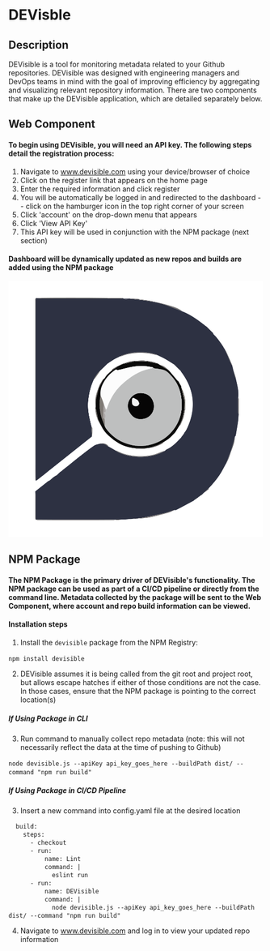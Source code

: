 # DEVisble

## Description

DEVisible is a tool for monitoring metadata related to your Github repositories. DEVisible was designed with engineering managers and DevOps teams in mind with the goal of improving efficiency by aggregating and visualizing relevant repository information. There are two components that make up the DEVisible application, which are detailed separately below.

## Web Component

#### To begin using DEVisible, you will need an API key. The following steps detail the registration process:

1. Navigate to www.devisible.com using your device/browser of choice
2. Click on the register link that appears on the home page
3. Enter the required information and click register
4. You will be automatically be logged in and redirected to the dashboard -- click on the hamburger icon in the top right corner of your screen
5. Click 'account' on the drop-down menu that appears
6. Click 'View API Key'
7. This API key will be used in conjunction with the NPM package (next section)

#### Dashboard will be dynamically updated as new repos and builds are added using the NPM package

![Placeholder Image](web/frontend/src/assets/BlueD.svg)

## NPM Package

#### The NPM Package is the primary driver of DEVisible's functionality. The NPM package can be used as part of a CI/CD pipeline or directly from the command line. Metadata collected by the package will be sent to the Web Component, where account and repo build information can be viewed.

#### Installation steps

1. Install the `devisible` package from the NPM Registry:  

`npm install devisible`

2. DEVisible assumes it is being called from the git root and project root, but allows escape hatches if either of those conditions are not the case. In those cases, ensure that the NPM package is pointing to the correct location(s)  

##### If Using Package in CLI

3. Run command to manually collect repo metadata (note: this will not necessarily reflect the data at the time of pushing to Github)

`node devisible.js --apiKey api_key_goes_here --buildPath dist/ --command "npm run build"`

##### If Using Package in CI/CD Pipeline

3. Insert a new command into config.yaml file at the desired location

```jobs:  
  build:  
    steps:  
      - checkout  
      - run:  
          name: Lint  
          command: |  
            eslint run
      - run:
          name: DEVisible
          command: |
            node devisible.js --apiKey api_key_goes_here --buildPath dist/ --command "npm run build"
 ```

4. Navigate to www.devisible.com and log in to view your updated repo information
